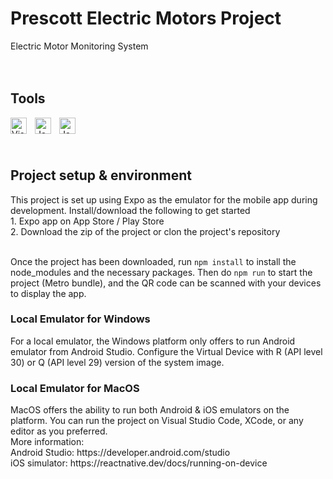<h1>Prescott Electric Motors Project</h1>
Electric Motor Monitoring System

<br/>
<br/>
<br/>

<h2>Tools</h2>

<img align="left" alt="Visual Studio Code" width="26px" src="https://cdn.jsdelivr.net/gh/devicons/devicon/icons/vscode/vscode-original.svg" style="padding-right:10px;"/>
<img align="left" alt="JavaScript" width="26px" src="https://cdn.jsdelivr.net/gh/devicons/devicon/icons/react/react-original.svg" style="padding-right:10px;"/>
<img align="left" alt="JavaScript" width="26px" src="https://cdn.jsdelivr.net/gh/devicons/devicon/icons/nodejs/nodejs-original-wordmark.svg" style="padding-right:10px;"/>

<br/>
<br/>
<br/>

<h2>Project setup & environment</h2>
This project is set up using Expo as the emulator for the mobile app during development. Install/download the following to get started <br/>
1. Expo app on App Store / Play Store <br/>
2. Download the zip of the project or clon the project's repository

<br/>
<br/>

Once the project has been downloaded, run `npm install` to install the node_modules and the necessary packages. Then do `npm run` to start the project (Metro bundle), and the QR code can be scanned with your devices to display the app.

<h3>Local Emulator for Windows</h3>
For a local emulator, the Windows platform only offers to run Android emulator from Android Studio. Configure the Virtual Device with R (API level 30) or Q (API level 29) version of the system image.
<br/>

<h3>Local Emulator for MacOS</h3>
MacOS offers the ability to run both Android & iOS emulators on the platform. You can run the project on Visual Studio Code, XCode, or any editor as you preferred.
<br/>
More information: <br/>
Android Studio: https://developer.android.com/studio  <br/>
iOS simulator: https://reactnative.dev/docs/running-on-device
